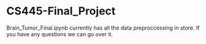 # CS445-Final_Project

Brain_Tumor_Final.ipynb currently has all the data preproccessing in store. If you have any questions we can go over it.
